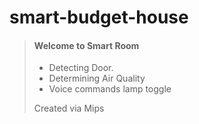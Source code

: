 # smart-budget-house
> #### Welcome to Smart Room
>
> - Detecting Door.
> - Determining Air Quality
> - Voice commands lamp toggle
>
>  Created via Mips

